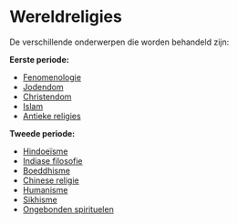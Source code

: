 # Wereldreligies
De verschillende onderwerpen die worden behandeld zijn:

**Eerste periode:**
- [Fenomenologie](minor/wereldreligies/fenomenologie.md)
- [Jodendom](minor/wereldreligies/jodendom.md)
- [Christendom](minor/wereldreligies/christendom.md)
- [Islam](minor/wereldreligies/islam.md)
- [Antieke religies](minor/wereldreligies/antieke-religies.md)

**Tweede periode:**
- [Hindoeïsme](minor/wereldreligies/hindoeisme.md)
- [Indiase filosofie](minor/wereldreligies/indiase-filosofie.md)
- [Boeddhisme](minor/wereldreligies/boeddhisme.md)
- [Chinese religie](minor/wereldreligies/chinese-religie.md)
- [Humanisme](minor/wereldreligies/humanisme.md)
- [Sikhisme](minor/wereldreligies/sikhisme.md)
- [Ongebonden spirituelen](minor/wereldreligies/ongeboden-spirituelen.md)